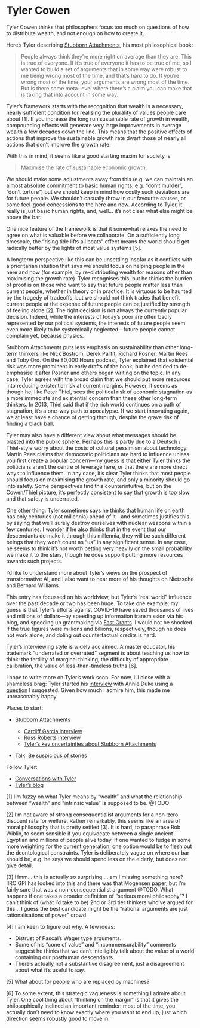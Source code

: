 # Tyler Cowen
Tyler Cowen thinks that philosophers focus too much on questions of how to distribute wealth, and not enough on how to create it.

Here’s Tyler describing [Stubborn Attachments](https://www.ft.com/content/4803dd39-9c14-3a4c-90e4-c9630999660f), his most philosophical book:

> People always think they’re more right on average than they are. This is true of everyone. If it’s true of everyone it has to be true of me, so I wanted to build a set of arguments that in some way were robust to me being wrong most of the time, and that’s hard to do. If you’re wrong most of the time, your arguments are wrong most of the time. But is there some meta-level where there’s a claim you can make that is taking that into account in some way.

Tyler’s framework starts with the recognition that wealth is a necessary, nearly sufficient condition for realising the plurality of values people care about [1]. If you increase the long run sustainable rate of growth in wealth, compounding effects will generate very large improvements in average wealth a few decades down the line. This means that the positive effects of actions that improve the sustainable growth rate dwarf those of nearly all actions that don’t improve the growth rate. 

With this in mind, it seems like a good starting maxim for society is: 

> Maximise the rate of sustainable economic growth.

We should make some adjustments away from this (e.g. we can maintain an almost absolute commitment to basic human rights, e.g. “don’t murder”, “don’t torture”) but we should keep in mind how costly such deviations are for future people. We shouldn’t casually throw in our favourite causes, or some feel-good concessions to the here and now. According to Tyler, it really is just basic human rights, and, well…  it’s not clear what else might be above the bar.  

One nice feature of the framework is that it somewhat relaxes the need to agree on what is valuable before we collaborate. On a sufficiently long timescale, the “rising tide lifts all boats” effect means the world should get radically better by the lights of most value systems [5]. 

A longterm perspective like this can be unsettling insofar as it conflicts with a prioritarian intuition that says we should focus on helping people in the here and now (for example, by re-distributing wealth for reasons other than maximising the growth rate). Tyler recognises this, but he thinks the burden of proof is on those who want to say that future people matter less than current people, whether in theory or in practice. It is virtuous to be haunted by the tragedy of tradeoffs, but we should not think trades that benefit current people at the expense of future people can be justified by strength of feeling alone [2]. The right decision is not always the currently popular decision. Indeed, while the interests of today’s poor are often badly represented by our political systems, the interests of future people seem even more likely to be systemically neglected—future people cannot complain yet, because physics.

Stubborn Attachments puts less emphasis on sustainability than other long-term thinkers like Nick Bostrom, Derek Parfit, Richard Posner, Martin Rees and Toby Ord. On the 80,000 Hours podcast, Tyler explained that existential risk was more prominent in early drafts of the book, but he decided to de-emphasise it after Posner and others began writing on the topic. In any case, Tyler agrees with the broad claim that we should put more resources into reducing existential risk at current margins. However, it seems as though he, like Peter Thiel, sees the political risk of economic stagnation as a more immediate and existential concern than these other long-term thinkers. In 2013, Thiel said that if the rich world continues on a path of stagnation, it’s a one-way path to apocalypse. If we start innovating again, we at least have a chance of getting through, despite the grave risk of finding a [black ball](https://www.nickbostrom.com/papers/vulnerable.pdf).

Tyler may also have a different view about what messages should be blasted into the public sphere. Perhaps this is partly due to a Deutsch / Thiel-style worry about the costs of cultural pessimism about technology. Martin Rees claims that democratic politicians are hard to influence unless you first create a popular concern—my guess is that either Tyler thinks the politicians aren’t the centre of leverage here, or that there are more direct ways to influence them. In any case, it’s clear Tyler thinks that most people should focus on maximising the growth rate, and only a minority should go into safety. Some perspectives find this counterintuitive, but on the Cowen/Thiel picture, it’s perfectly consistent to say that growth is too slow and that safety is underrated.

One other thing: Tyler sometimes says he thinks that human life on earth has only centuries (not millennia) ahead of it—and sometimes justifies this by saying that we’ll surely destroy ourselves with nuclear weapons within a few centuries. I wonder if he also thinks that in the event that our descendants do make it through this millennia, they will be such different beings that they won’t count as “us” in any significant sense. In any case, he seems to think it’s not worth betting very heavily on the small probability we make it to the stars, though he does support putting more resources towards such projects.

I’d like to understand more about Tyler’s views on the prospect of transformative AI, and I also want to hear more of his thoughts on Nietzsche and Bernard Williams. 

This entry has focussed on his worldview, but Tyler’s “real world” influence over the past decade or two has been huge. To take one example: my guess is that Tyler’s efforts against COVID-19 have saved thousands of lives and millions of dollars—by speeding up information transmission via his blog, and speeding up grantmaking via [Fast Grants](https://fastgrants.org). I would not be shocked if the true figures were millions and billions, respectively, though he does not work alone, and doling out counterfactual credits is hard. 

Tyler’s interviewing style is widely acclaimed. A master educator, his trademark “underrated or overrated” segment is about teaching us how to think: the fertility of marginal thinking, the difficulty of appropriate calibration, the value of less-than-timeless truths [6].

I hope to write more on Tyler’s work soon. For now, I’ll close with a shameless brag: Tyler started his [interview](https://conversationswithtyler.com/episodes/annie-duke/) with Annie Duke using a [question](https://marginalrevolution.com/marginalrevolution/2020/05/what-should-i-ask-annie-duke.html?commentID=160091749) I suggested. Given how much I admire him, this made me unreasonably happy.

Places to start:
* [Stubborn Attachments](https://www.amazon.co.uk/Stubborn-Attachments-Prosperous-Responsible-Individuals/dp/1732265135)
	* [Cardiff Garcia interview](https://thevalmy.com/28)
	* [Russ Roberts interview](https://www.listennotes.com/podcasts/econtalk/tyler-cowen-on-stubborn-voTPp5YliH3/)
	* [Tyler’s key uncertainties about Stubborn Attachments](https://thevalmy.com/29)
	
* [Talk: Be suspicious of stories](https://www.ted.com/talks/tyler_cowen_be_suspicious_of_simple_stories/transcript?language=en)

Follow Tyler:
* [Conversations with Tyler](https://conversationswithtyler.com/)
* [Tyler’s blog](marginalrevolution.com/)

[1] I’m fuzzy on what Tyler means by “wealth” and what the relationship between “wealth” and “intrinsic value” is supposed to be. @TODO

[2] I’m not aware of strong consequentialist arguments for a non-zero discount rate for welfare. Rather remarkably, this seems like an area of moral philosophy that is pretty settled [3]. It is hard, to paraphrase Rob Wiblin, to seem sensible if you equivocate between a single ancient Egyptian and millions of people alive today. If one wanted to fudge in some more weighting for the current generation, one option would be to flesh out the deontological constraints. Tyler is deliberately vague on where our bar should be, e.g. he says we should spend less on the elderly, but does not give detail. 

[3] Hmm… this is actually so surprising … am I missing something here? IIRC GPI has looked into this and there was that Mogensen paper, but I’m fairly sure that was a non-consequentialist argument @TODO. What happens if one takes a broader definition of “serious moral philosophy”? I can’t think of (what I’d take to be) 2nd or 3rd tier thinkers who’ve argued for this… I guess the best candidate might be the “rational arguments are just rationalisations of power” crowd.

[4] I am keen to figure out why. A few ideas:

* Distrust of Pascal’s Wager type arguments.
* Some of his “cone of value” and “incommensurability” comments suggest he thinks that we can’t intelligibly talk about the value of a world containing our posthuman descendants.
* There’s actually not a substantive disagreement, just a disagreement about what it’s useful to say. 

[5] What about for people who are replaced by machines?

[6] To some extent, this strategic vagueness is something I admire about Tyler. One cool thing about “thinking on the margin” is that it gives the philosophically inclined an important reminder: most of the time, you actually don’t need to know exactly where you want to end up, just which direction seems robustly good to move in.  

<!-- #web/people -->

<!-- {BearID:tyler-cowen.md} -->
